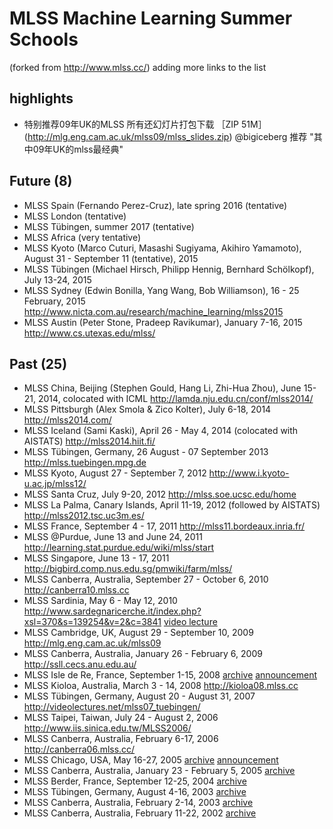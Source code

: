 # MLSS Machine Learning Summer Schools
 (forked from http://www.mlss.cc/) adding more links to the list

## highlights
* 特别推荐09年UK的MLSS 所有还幻灯片打包下载 ［ZIP 51M］(http://mlg.eng.cam.ac.uk/mlss09/mlss_slides.zip)  @bigiceberg 推荐 "其中09年UK的mlss最经典"

## Future (8)
* MLSS Spain (Fernando Perez-Cruz), late spring 2016 (tentative)
* MLSS London (tentative)
* MLSS Tübingen, summer 2017 (tentative)
* MLSS Africa (very tentative)
* MLSS Kyoto (Marco Cuturi, Masashi Sugiyama, Akihiro Yamamoto), August 31 - September 11 (tentative), 2015
* MLSS Tübingen (Michael Hirsch, Philipp Hennig, Bernhard Schölkopf), July 13-24, 2015
* MLSS Sydney (Edwin Bonilla, Yang Wang, Bob Williamson), 16 - 25 February, 2015 http://www.nicta.com.au/research/machine_learning/mlss2015
* MLSS Austin (Peter Stone, Pradeep Ravikumar), January 7-16, 2015 http://www.cs.utexas.edu/mlss/

## Past (25)
* MLSS China, Beijing (Stephen Gould, Hang Li, Zhi-Hua Zhou), June 15-21, 2014, colocated with ICML http://lamda.nju.edu.cn/conf/mlss2014/
* MLSS Pittsburgh (Alex Smola & Zico Kolter), July 6-18, 2014 http://mlss2014.com/
* MLSS Iceland (Sami Kaski), April 26 - May 4, 2014 (colocated with AISTATS) http://mlss2014.hiit.fi/
* MLSS Tübingen, Germany, 26 August - 07 September 2013 http://mlss.tuebingen.mpg.de
* MLSS Kyoto, August 27 - September 7, 2012 http://www.i.kyoto-u.ac.jp/mlss12/
* MLSS Santa Cruz, July 9-20, 2012 http://mlss.soe.ucsc.edu/home
* MLSS La Palma, Canary Islands, April 11-19, 2012 (followed by AISTATS) http://mlss2012.tsc.uc3m.es/
* MLSS France, September 4 - 17, 2011 http://mlss11.bordeaux.inria.fr/
* MLSS @Purdue, June 13 and June 24, 2011 http://learning.stat.purdue.edu/wiki/mlss/start
* MLSS Singapore, June 13 - 17, 2011 http://bigbird.comp.nus.edu.sg/pmwiki/farm/mlss/
* MLSS Canberra, Australia, September 27 - October 6, 2010 http://canberra10.mlss.cc
* MLSS Sardinia, May 6 - May 12, 2010 http://www.sardegnaricerche.it/index.php?xsl=370&s=139254&v=2&c=3841 [video lecture](http://videolectures.net/mlss2010_sardinia/)
* MLSS Cambridge, UK, August 29 - September 10, 2009 http://mlg.eng.cam.ac.uk/mlss09
* MLSS Canberra, Australia, January 26 - February 6, 2009 http://ssll.cecs.anu.edu.au/
* MLSS Isle de Re, France, September 1-15, 2008 [archive](https://web.archive.org/web/20080329172541/http://mlss08.futurs.inria.fr/) [announcement](http://eventseer.net/e/7178/) 
* MLSS Kioloa, Australia, March 3 - 14, 2008 http://kioloa08.mlss.cc
* MLSS Tübingen, Germany, August 20 - August 31, 2007 http://videolectures.net/mlss07_tuebingen/
* MLSS Taipei, Taiwan, July 24 - August 2, 2006 http://www.iis.sinica.edu.tw/MLSS2006/
* MLSS Canberra, Australia, February 6-17, 2006 http://canberra06.mlss.cc/
* MLSS Chicago, USA, May 16-27, 2005 [archive](https://web.archive.org/web/20080314055344/http://chicago05.mlss.cc/) [announcement](http://linguistlist.org/LL/fyi/fyi-details.cfm?submissionid=49210)
* MLSS Canberra, Australia, January 23 - February 5, 2005  [archive](https://web.archive.org/web/20060105025204/http://canberra05.mlss.cc/)
* MLSS Berder, France, September 12-25, 2004 [archive](https://web.archive.org/web/20080406175615/http://www.kyb.tuebingen.mpg.de/mlss04/)
* MLSS Tübingen, Germany, August 4-16, 2003  [archive](https://web.archive.org/web/20080409113424/http://www.kyb.tuebingen.mpg.de/mlss04/mlss03/)
* MLSS Canberra, Australia, February 2-14, 2003 [archive](https://web.archive.org/web/20030607005801/http://mlg.anu.edu.au/summer2003/)
* MLSS Canberra, Australia, February 11-22, 2002 [archive](https://web.archive.org/web/20030607063738/http://mlg.anu.edu.au/summer2002/)
